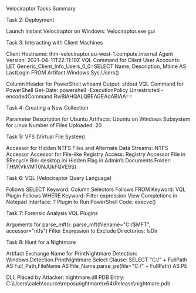 Velociraptor Tasks Summary

Task 2: Deployment

Launch Instant Velociraptor on Windows: Velociraptor.exe gui

Task 3: Interacting with Client Machines

Client Hostname: thm-velociraptor.eu-west-1.compute.internal
Agent Version: 2021–04–11T22:11:10Z
VQL Command for Client User Accounts: LET Generic_Client_Info_Users_0_0=SELECT Name, Description, Mtime AS LastLogin FROM Artifact.Windows.Sys.Users()


Column Header for PowerShell whoami Output: stdout
VQL Command for PowerShell Get-Date: powershell -ExecutionPolicy Unrestricted -encodedCommand RwBlAHQALQBEAGEAdABlAA==



Task 4: Creating a New Collection

Parameter Description for Ubuntu Artifacts: Ubuntu on Windows Subsystem for Linux
Number of Files Uploaded: 20

Task 5: VFS (Virtual File System)

Accessor for Hidden NTFS Files and Alternate Data Streams: NTFS Accessor
Accessor for File-like Registry Access: Registry Accessor
File in $Recycle.Bin: desktop.ini
Hidden Flag in Admin’s Documents Folder: THM{VkVMT0NJUkFQVE9S}

Task 6: VQL (Velociraptor Query Language)

Follows SELECT Keyword: Column Selectors
Follows FROM Keyword: VQL Plugin
Follows WHERE Keyword: Filter expression
View Completions in Notepad Interface: ?
Plugin to Run PowerShell Code: execve()

Task 7: Forensic Analysis VQL Plugins

Arguments for parse_mft(): parse_mft(filename="C:/$MFT", accessor="ntfs")
Filter Expression to Exclude Directories: IsDir

Task 8: Hunt for a Nightmare

Artifact Exchange Name for PrintNightmare Detection: Windows.Detection.PrintNightmare
Select Clause: SELECT "C:/" + FullPath AS Full_Path,FileName AS File_Name,parse_pe(file="C:/" + FullPath) AS PE


DLL Placed by Attacker: nightmare.dll
PDB Entry: C:\Users\caleb\source\repos\nightmare\x64\Release\nightmare.pdb

